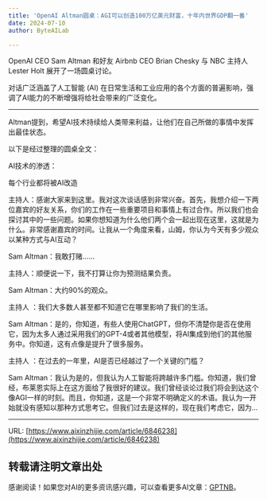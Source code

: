 ```yaml
---
title: 'OpenAI Altman圆桌：AGI可以创造100万亿美元财富，十年内世界GDP翻一番'
date: 2024-07-10
author: ByteAILab

---
```


OpenAI CEO Sam Altman 和好友 Airbnb CEO Brian Chesky 与 NBC 主持人 Lester Holt 展开了一场圆桌讨论。

对话广泛涵盖了人工智能 (AI) 在日常生活和工业应用的各个方面的普遍影响，强调了AI能力的不断增强将给社会带来的广泛变化。

---
Altman提到，希望AI技术持续给人类带来利益，让他们在自己所做的事情中发挥出最佳状态。

以下是经过整理的圆桌全文：

AI技术的渗透：

每个行业都将被AI改造

主持人：感谢大家来到这里。我对这次谈话感到非常兴奋。首先，我想介绍一下两位嘉宾的好友关系，你们的工作在一些重要项目和事情上有过合作。所以我们也会探讨其中的一些问题。如果你想知道为什么他们两个会一起出现在这里，这就是为什么。非常感谢嘉宾的时间。让我从一个角度来看，山姆，你认为今天有多少观众以某种方式与AI互动？

Sam Altman：我敢打赌……

主持人：顺便说一下，我不打算让你为预测结果负责。

Sam Altman：大约90%的观众。

主持人 ：我们大多数人甚至都不知道它在哪里影响了我们的生活。

Sam Altman：是的，你知道，有些人使用ChatGPT，但你不清楚你是否在使用它，因为太多人通过采用我们的GPT-4或者其他模型，将AI集成到他们的其他服务中。你知道，这有点像是提升了很多服务。

主持人 ：在过去的一年里，AI是否已经越过了一个关键的门槛？

Sam Altman：我认为是的，但我认为人工智能将跨越许多门槛。你知道，我们曾经，布莱恩实际上在这方面给了我很好的建议。我们曾经谈论过我们将会到达这个像AGI一样的时刻。而且，你知道，这是一个非常不明确定义的术语。我认为一开始就没有感知以那种方式思考它。但我们过去是这样的，现在我们考虑它，因为...

---

URL: [https://www.aixinzhijie.com/article/6846238](https://www.aixinzhijie.com/article/6846238)

转载请注明文章出处
---
感谢阅读！如果您对AI的更多资讯感兴趣，可以查看更多AI文章：[GPTNB](https://gptnb.com)。